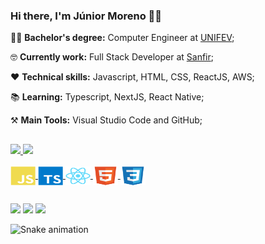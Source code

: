 ### Hi there, I'm Júnior Moreno 👩‍💻

:man_student: **Bachelor's degree:** Computer Engineer at [UNIFEV](https://www.unifev.edu.br/);

🤓 **Currently work:** Full Stack Developer at [Sanfir](http://www.sanfir.com.br/);

❤️ **Technical skills:** Javascript, HTML, CSS, ReactJS, AWS;

📚 **Learning:** Typescript, NextJS, React Native;

⚒️ **Main Tools:** Visual Studio Code and GitHub;
  
  ##
  
 <div>
  <a href="https://github.com/JuniorMoreno">
  <img height="180em" src="https://github-readme-stats.vercel.app/api?username=JuniorMoreno&show_icons=true&theme=vue-dark&include_all_commits=true&count_private=true"/>
  <img height="180em" src="https://github-readme-stats.vercel.app/api/top-langs/?username=JuniorMoreno&layout=compact&langs_count=7&theme=vue-dark"/>
</div>
<div style="display: inline_block"><br>
  <img align="center" alt="Junior-Js" height="30" width="40" src="https://raw.githubusercontent.com/devicons/devicon/master/icons/javascript/javascript-plain.svg">
  <img align="center" alt="Junior-Ts" height="30" width="40" src="https://raw.githubusercontent.com/devicons/devicon/master/icons/typescript/typescript-plain.svg">
  <img align="center" alt="Junior-React" height="30" width="40" src="https://raw.githubusercontent.com/devicons/devicon/master/icons/react/react-original.svg">
  <img align="center" alt="Junior-HTML" height="30" width="40" src="https://raw.githubusercontent.com/devicons/devicon/master/icons/html5/html5-original.svg">
  <img align="center" alt="Junior-CSS" height="30" width="40" src="https://raw.githubusercontent.com/devicons/devicon/master/icons/css3/css3-original.svg">
</div>
  
  ##
 
<div> 
  <a href="https://instagram.com/junior_07moreno" target="_blank"><img src="https://img.shields.io/badge/-Instagram-%23E4405F?style=for-the-badge&logo=instagram&logoColor=white" target="_blank"></a>
  <a href = "mailto:junior07moreno@gmail.com"><img src="https://img.shields.io/badge/-Gmail-%23333?style=for-the-badge&logo=gmail&logoColor=white" target="_blank"></a>
  <a href="https://www.linkedin.com/in/júnior-moreno-50a674153" target="_blank"><img src="https://img.shields.io/badge/-LinkedIn-%230077B5?style=for-the-badge&logo=linkedin&logoColor=white" target="_blank"></a> 
 
  ![Snake animation](https://github.com/juniormoreno/juniormoreno/blob/output/github-contribution-grid-snake.svg)
 
</div>
 


